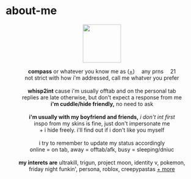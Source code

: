 # about-me
<p align="center">
  <img src="https://64.media.tumblr.com/9775fbb28d60a226c4d9132c23de6722/9e864e0e5538fc43-bc/s100x200/42e129ccd3f1ecee0e980115c2ff236ed4e4300a.gifv" width="100px">
  </p>
<p align="center">
  <b>compass</b> or whatever you know me as (<a href="https://en.pronouns.page/@eternality">+</a>) <img src="https://64.media.tumblr.com/90d9f79bba17c6a7d5ec5807749b65c1/4720c94c0b561795-f2/s75x75_c1/47191affd65b86c7ed2eeacb8842490b2e60c9ba.gifv" width="10px"> any prns <img src="https://64.media.tumblr.com/90d9f79bba17c6a7d5ec5807749b65c1/4720c94c0b561795-f2/s75x75_c1/47191affd65b86c7ed2eeacb8842490b2e60c9ba.gifv" width="10px"> 21
  <br>not strict with how i'm addressed, call me whatver you prefer
  <br><br>
<b>whisp2int</b> cause i'm usually offtab and on the personal tab
<br>replies are late otherwise, but don't expect a response from me
<br><b>i'm cuddle/hide friendly,</b> no need to ask
<br><br><b>i'm usually with my boyfriend and friends,</b> <i>i don't int first</i>
  <br> inspo from my skins is fine, just don't impersonate me
<br>+ i hide freely. i'll find out if i don't like you myself
<br><br> i try to remember to update my status accordingly
<br> online = on tab, away = offtab/afk, busy = sleeping/dniuc
<br><br>
<b>my interets are</b>
ultrakill, trigun, project moon, identity v, pokemon,
<br>friday night funkin', persona, roblox, creepypastas <a href="https://rentry.co/memriesofyou">+ more</a>

